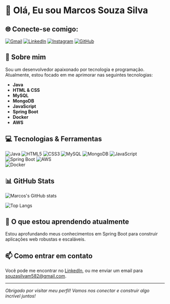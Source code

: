 # 👋 Olá, Eu sou Marcos Souza Silva



## 🌐 Conecte-se comigo:
<a href="mailto:souzasilvam582@gmail.com" target="_blank"><img src="https://img.shields.io/badge/-Gmail-D14836?style=flat-square&logo=Gmail&logoColor=white" alt="Gmail"></a>
<a href="https://www.linkedin.com/feed/?trk=guest_homepage-basic_google-one-tap-submit" target="_blank"><img src="https://img.shields.io/badge/-LinkedIn-0077B5?style=flat-square&logo=LinkedIn&logoColor=white" alt="LinkedIn"></a>
<a href="https://www.instagram.com/marcosouzss?igsh=eXo1c2tndW1ma2Nx" target="_blank"><img src="https://img.shields.io/badge/-Instagram-E4405F?style=flat-square&logo=Instagram&logoColor=white" alt="Instagram"></a>
<a href="https://github.com/MarcosSouzaSilva" target="_blank"><img src="https://img.shields.io/badge/-GitHub-181717?style=flat-square&logo=GitHub&logoColor=white" alt="GitHub"></a>

## 🚀 Sobre mim
Sou um desenvolvedor apaixonado por tecnologia e programação. Atualmente, estou focado em me aprimorar nas seguintes tecnologias:

- **Java**
- **HTML & CSS**
- **MySQL**
- **MongoDB**
- **JavaScript**
- **Spring Boot**
- **Docker**
- **AWS**

## 💻 Tecnologias & Ferramentas
![Java](https://img.shields.io/badge/-Java-007396?style=flat-square&logo=java&logoColor=white)
![HTML5](https://img.shields.io/badge/-HTML5-E34F26?style=flat-square&logo=html5&logoColor=white)
![CSS3](https://img.shields.io/badge/-CSS3-1572B6?style=flat-square&logo=css3&logoColor=white)
![MySQL](https://img.shields.io/badge/-MySQL-4479A1?style=flat-square&logo=mysql&logoColor=white)
![MongoDB](https://img.shields.io/badge/-MongoDB-47A248?style=flat-square&logo=mongodb&logoColor=white)
![JavaScript](https://img.shields.io/badge/-JavaScript-F7DF1E?style=flat-square&logo=javascript&logoColor=black)
![Spring Boot](https://img.shields.io/badge/-Spring%20Boot-6DB33F?style=flat-square&logo=spring-boot&logoColor=white)
![AWS](https://img.shields.io/badge/-AWS-232F3E?style=flat-square&logo=amazon-aws&logoColor=white)  
![Docker](https://img.shields.io/badge/-Docker-2496ED?style=flat-square&logo=docker&logoColor=white)  

## 📊 GitHub Stats
![Marcos's GitHub stats](https://github-readme-stats.vercel.app/api?username=MarcosSouzaSilva&show_icons=true&theme=dracula)

![Top Langs](https://github-readme-stats.vercel.app/api/top-langs/?username=MarcosSouzaSilva&layout=compact&theme=dracula&langs_count=6)

## 🌱 O que estou aprendendo atualmente
Estou aprofundando meus conhecimentos em Spring Boot para construir aplicações web robustas e escaláveis.

## 📫 Como entrar em contato
Você pode me encontrar no <a href="https://www.linkedin.com/feed/?trk=guest_homepage-basic_google-one-tap-submit" target="_blank">LinkedIn</a>, ou me enviar um email para <a href="mailto:souzasilvam582@gmail.com" target="_blank">souzasilvam582@gmail.com</a>.

---

*Obrigado por visitar meu perfil! Vamos nos conectar e construir algo incrível juntos!*
